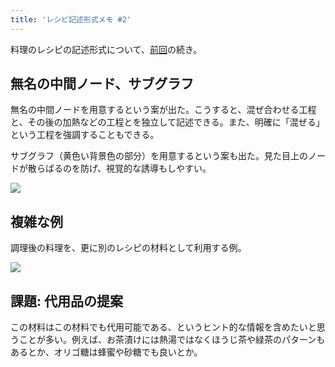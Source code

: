 ```yaml
---
title: 'レシピ記述形式メモ #2'
---
```

料理のレシピの記述形式について、[前回](https://r7kamura.com/articles/2022-05-13-mermaid-recipe-memo)の続き。

無名の中間ノード、サブグラフ
--------------

無名の中間ノードを用意するという案が出た。こうすると、混ぜ合わせる工程と、その後の加熱などの工程とを独立して記述できる。また、明確に「混ぜる」という工程を強調することもできる。

サブグラフ（黄色い背景色の部分）を用意するという案も出た。見た目上のノードが散らばるのを防げ、視覚的な誘導もしやすい。

![](https://lh6.googleusercontent.com/uYHG96OWU07XR7a4vMhqYG-H91cS2hFShz95i8DSsszKQ8wxqBKtNy9xV1Egk38ffiIe6ap3h86LgHLRyWezvvAv_XZUIDgJhYV5JnribK6F8z9vnVwIrGIkzBdcWo0bq1CRgRPZezvS0I41WQ)

複雑な例
----

調理後の料理を、更に別のレシピの材料として利用する例。

![](https://lh4.googleusercontent.com/I5yp7CuNS1OWNYt3r1WpaOZsQf0agaMf543mjhjHlf8dHA9ltaMFYQnzrsq8EB9py-swLqNiiVHKMTtPwmbZCIT-n_WUDP-3fyK32YPvq82bGJ0_-Q48lrSQIt6y6vgU_qM9c4SOLyvLFhfANg)

課題: 代用品の提案
----------

この材料はこの材料でも代用可能である、というヒント的な情報を含めたいと思うことが多い。例えば、お茶漬けには熱湯ではなくほうじ茶や緑茶のパターンもあるとか、オリゴ糖は蜂蜜や砂糖でも良いとか。
